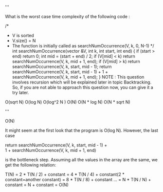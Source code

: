 '''

What is the worst case time complexity of the following code :

/\*

- V is sorted
- V.size() = N
- The function is initially called as searchNumOccurrence(V, k, 0, N-1)
  \*/
  int searchNumOccurrence(vector<int> &V, int k, int start, int end) {
  if (start > end) return 0;
  int mid = (start + end) / 2;
  if (V\[mid\] \< k) return searchNumOccurrence(V, k, mid + 1, end);
  if (V\[mid\] > k) return searchNumOccurrence(V, k, start, mid - 1);
  return searchNumOccurrence(V, k, start, mid - 1) + 1 + searchNumOccurrence(V, k, mid + 1, end);
  }
  NOTE : This question involves recursion which will be explained later in topic Backtracking. So, if you are not able to approach this question now, you can give it a try later.

O(sqrt N)
O(log N)
O(log^2 N )
O(N)
O(N * log N)
O(N * sqrt N)

'''

O(N)

It might seem at the first look that the program is O(log N).
However, the last case

return searchNumOccurrence(V, k, start, mid - 1) + \
1 + searchNumOccurrence(V, k, mid + 1, end)

is the bottleneck step.
Assuming all the values in the array are the same, we get the following relation:

T(N) = 2 * T(N / 2) + constant
= 4 * T(N / 4) + constant(2 * constant=another constant)
= 8 * T(N / 8) + constant
…
= N * T(N / N) + constant
= N + constant
= O(N)
